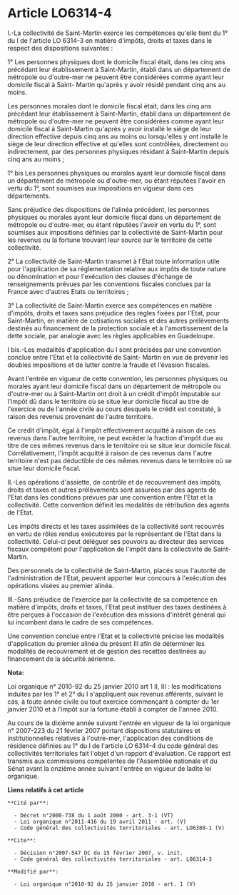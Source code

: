 # Article LO6314-4

I.-La collectivité de Saint-Martin exerce les compétences qu'elle tient du 1° du I de l'article LO 6314-3 en matière
d'impôts, droits et taxes dans le respect des dispositions suivantes : 

1° Les personnes physiques dont le domicile fiscal était, dans les cinq ans précédant leur établissement à Saint-Martin,
établi dans un département de métropole ou d'outre-mer ne peuvent être considérées comme ayant leur domicile fiscal à Saint-
Martin qu'après y avoir résidé pendant cinq ans au moins. 

Les personnes morales dont le domicile fiscal était, dans les cinq ans précédant leur établissement à Saint-Martin, établi
dans un département de métropole ou d'outre-mer ne peuvent être considérées comme ayant leur domicile fiscal à Saint-Martin
qu'après y avoir installé le siège de leur direction effective depuis cinq ans au moins ou lorsqu'elles y ont installé le
siège de leur direction effective et qu'elles sont contrôlées, directement ou indirectement, par des personnes physiques
résidant à Saint-Martin depuis cinq ans au moins ; 

1° bis Les personnes physiques ou morales ayant leur domicile fiscal dans un département de métropole ou d'outre-mer, ou
étant réputées l'avoir en vertu du 1°, sont soumises aux impositions en vigueur dans ces départements. 

Sans préjudice des dispositions de l'alinéa précédent, les personnes physiques ou morales ayant leur domicile fiscal dans un
département de métropole ou d'outre-mer, ou étant réputées l'avoir en vertu du 1°, sont soumises aux impositions définies par
la collectivité de Saint-Martin pour les revenus ou la fortune trouvant leur source sur le territoire de cette collectivité. 

2° La collectivité de Saint-Martin transmet à l'Etat toute information utile pour l'application de sa réglementation relative
aux impôts de toute nature ou dénomination et pour l'exécution des clauses d'échange de renseignements prévues par les
conventions fiscales conclues par la France avec d'autres Etats ou territoires ; 

3° La collectivité de Saint-Martin exerce ses compétences en matière d'impôts, droits et taxes sans préjudice des règles
fixées par l'Etat, pour Saint-Martin, en matière de cotisations sociales et des autres prélèvements destinés au financement
de la protection sociale et à l'amortissement de la dette sociale, par analogie avec les règles applicables en Guadeloupe. 

I bis.-Les modalités d'application du I sont précisées par une convention conclue entre l'Etat et la collectivité de Saint-
Martin en vue de prévenir les doubles impositions et de lutter contre la fraude et l'évasion fiscales. 

Avant l'entrée en vigueur de cette convention, les personnes physiques ou morales ayant leur domicile fiscal dans un
département de métropole ou d'outre-mer ou à Saint-Martin ont droit à un crédit d'impôt imputable sur l'impôt dû dans le
territoire où se situe leur domicile fiscal au titre de l'exercice ou de l'année civile au cours desquels le crédit est
constaté, à raison des revenus provenant de l'autre territoire. 

Ce crédit d'impôt, égal à l'impôt effectivement acquitté à raison de ces revenus dans l'autre territoire, ne peut excéder la
fraction d'impôt due au titre de ces mêmes revenus dans le territoire où se situe leur domicile fiscal. Corrélativement,
l'impôt acquitté à raison de ces revenus dans l'autre territoire n'est pas déductible de ces mêmes revenus dans le territoire
où se situe leur domicile fiscal. 

II.-Les opérations d'assiette, de contrôle et de recouvrement des impôts, droits et taxes et autres prélèvements sont
assurées par des agents de l'Etat dans les conditions prévues par une convention entre l'Etat et la collectivité. Cette
convention définit les modalités de rétribution des agents de l'Etat. 

Les impôts directs et les taxes assimilées de la collectivité sont recouvrés en vertu de rôles rendus exécutoires par le
représentant de l'Etat dans la collectivité. Celui-ci peut déléguer ses pouvoirs au directeur des services fiscaux compétent
pour l'application de l'impôt dans la collectivité de Saint-Martin. 

Des personnels de la collectivité de Saint-Martin, placés sous l'autorité de l'administration de l'Etat, peuvent apporter
leur concours à l'exécution des opérations visées au premier alinéa. 

III.-Sans préjudice de l'exercice par la collectivité de sa compétence en matière d'impôts, droits et taxes, l'Etat peut
instituer des taxes destinées à être perçues à l'occasion de l'exécution des missions d'intérêt général qui lui incombent
dans le cadre de ses compétences. 

Une convention conclue entre l'Etat et la collectivité précise les modalités d'application du premier alinéa du présent III
afin de déterminer les modalités de recouvrement et de gestion des recettes destinées au financement de la sécurité aérienne.

**Nota:**

Loi organique n° 2010-92 du 25 janvier 2010 art 1 II, III : les modifications induites par les 1° et 2° du I s'appliquent aux
revenus afférents, suivant le cas, à toute année civile ou tout exercice commençant à compter du 1er janvier 2010 et à
l'impôt sur la fortune établi à compter de l'année 2010.

Au cours de la dixième année suivant l'entrée en vigueur de la loi organique n° 2007-223 du 21 février 2007 portant
dispositions statutaires et institutionnelles relatives à l'outre-mer, l'application des conditions de résidence définies au
1° du I de l'article LO 6314-4 du code général des collectivités territoriales fait l'objet d'un rapport d'évaluation. Ce
rapport est transmis aux commissions compétentes de l'Assemblée nationale et du Sénat avant la onzième année suivant l'entrée
en vigueur de ladite loi organique.

**Liens relatifs à cet article**

	**Cité par**:

	  - Décret n°2000-738 du 1 août 2000 - art. 3-1 (VT)
	  - Loi organique n°2011-416 du 19 avril 2011 - art. (V)
	  - Code général des collectivités territoriales - art. LO6380-1 (V)

	**Cite**:

	  - Décision n°2007-547 DC du 15 février 2007, v. init.
	  - Code général des collectivités territoriales - art. LO6314-3

	**Modifié par**:

	  - Loi organique n°2010-92 du 25 janvier 2010 - art. 1 (V)
